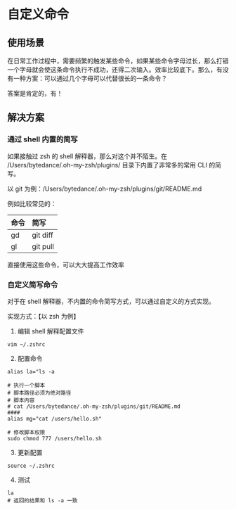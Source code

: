 # 自定义命令

## 使用场景

在日常工作过程中，需要频繁的触发某些命令，如果某些命令字母过长，那么打错一个字母就会使这条命令执行不成功，还得二次输入。效率比较底下。那么，有没有一种方案：可以通过几个字母可以代替很长的一条命令？

答案是肯定的，有！

## 解决方案

### 通过 shell 内置的简写

如果接触过 zsh 的 shell 解释器，那么对这个并不陌生。在 /Users/bytedance/.oh-my-zsh/plugins/ 目录下内置了非常多的常用 CLI 的简写。

以 git 为例：/Users/bytedance/.oh-my-zsh/plugins/git/README.md

例如比较常见的：

| 命令  | 简写       |
|:----|:---------|
| gd  | git diff |
| gl  | git pull |

直接使用这些命令，可以大大提高工作效率

### 自定义简写命令

对于在 shell 解释器，不内置的命令简写方式，可以通过自定义的方式实现。

实现方式：【以 zsh 为例】

1. 编辑 shell 解释配置文件
```shell
vim ~/.zshrc
```
2. 配置命令
```vim
alias la="ls -a

# 执行一个脚本
# 脚本路径必须为绝对路径
# 脚本内容
# cat /Users/bytedance/.oh-my-zsh/plugins/git/README.md
####
alias mg="cat /users/hello.sh"

# 修改脚本权限
sudo chmod 777 /users/hello.sh
```
3. 更新配置
```shell
source ~/.zshrc
```
4. 测试
```shell
la
# 返回的结果和 ls -a 一致
```
